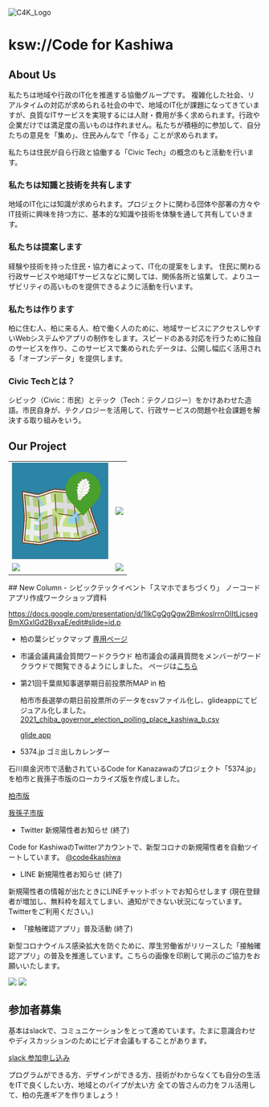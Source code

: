 ![C4K_Logo](img/cfk-logo.png)
# ksw://Code for Kashiwa

## About Us
私たちは地域や行政のIT化を推進する協働グループです。
複雑化した社会、リアルタイムの対応が求められる社会の中で、地域のIT化が課題になってきていますが、良質なITサービスを実現するには人財・費用が多く求められます。行政や企業だけでは満足度の高いものは作れません。私たちが積極的に参加して、自分たちの意見を「集め」、住民みんなで「作る」ことが求められます。

私たちは住民が自ら行政と協働する「Civic Tech」の概念のもと活動を行います。

### 私たちは知識と技術を共有します
地域のIT化には知識が求められます。プロジェクトに関わる団体や部署の方々やIT技術に興味を持つ方に、基本的な知識や技術を体験を通して共有していきます。

### 私たちは提案します
経験や技術を持った住民・協力者によって、IT化の提案をします。
住民に関わる行政サービスや地域ITサービスなどに関しては、関係各所と協業して、よりユーザビリティの高いものを提供できるように活動を行います。

### 私たちは作ります
柏に住む人、柏に来る人、柏で働く人のために、地域サービスにアクセスしやすいWebシステムやアプリの制作をします。スピードのある対応を行うために独自のサービスを作り、このサービスで集められたデータは、公開し幅広く活用される「オープンデータ」を提供します。

### Civic Techとは？
シビック（Civic：市民）とテック（Tech：テクノロジー）をかけあわせた造語。市民自身が、テクノロジーを活用して、行政サービスの問題や社会課題を解決する取り組みをいう。

## Our Project

<table>
<tr><td style="20%"><a href="kswh-map"> <img src="img/kashiwanoha_map.png"> </a></td>
<td> <a href="takeout"> <img src="img/icon_logo_feature.png"> </a> </td></tr>
<tr>
<td style="20%"><a href="5374"> <img src="img/ogp.png"></a></td>
<td style="20%"><a href="covid19"> <img src="img/bot.png"></a></td></tr>
</table>
## New Column
 - シビックテックイベント「スマホでまちづくり」
 ノーコードアプリ作成ワークショップ資料
 
 <a href ="https://docs.google.com/presentation/d/1lkCgQgQgw2BmkosIrrnOIItLjcsegBmXGxlGd2BvxaE/edit#slide=id.p">https://docs.google.com/presentation/d/1lkCgQgQgw2BmkosIrrnOIItLjcsegBmXGxlGd2BvxaE/edit#slide=id.p</a>
 - 柏の葉シビックマップ
    <a href="kswh-map">専用ページ</a>
 - 市議会議員議会質問ワードクラウド
 柏市議会の議員質問をメンバーがワードクラウドで閲覧できるようにしました。
 ページは<a href="https://gikaitsushincom-8mprbb1nn.vercel.app">こちら</a>

 - 第21回千葉県知事選挙期日前投票所MAP in 柏

    柏市市長選挙の期日前投票所のデータをcsvファイル化し、glideappにてビジュアル化しました。
    <a href="https://github.com/code4ka/2021_chiba_governor_election_polling_place_kashiwa/blob/main/2021_chiba_governor_election_polling_place_kashiwa_b.csv">2021_chiba_governor_election_polling_place_kashiwa_b.csv</a>
    
    <a href="https://melted-air-8304.glideapp.io/">glide app</a>
 - 5374.jp ゴミ出しカレンダー
   
  石川県金沢市で活動されているCode for Kanazawaのプロジェクト「5374.jp」を柏市と我孫子市版のローカライズ版を作成しました。
  
  <a href="https://code4ka.github.io/5374.ksw/">柏市版</a>
  
  <a href="https://code4ka.github.io/5374/">我孫子市版</a>
  
 - Twitter 新規陽性者お知らせ (終了)
  
  Code for KashiwaのTwitterアカウントで、新型コロナの新規陽性者を自動ツイートしています。
  <a href="https://twitter.com/code4kashiwa">@code4kashiwa</a>
  
 - LINE 新規陽性者お知らせ (終了)
 
  新規陽性者の情報が出たときにLINEチャットボットでお知らせします (現在登録者が増加し、無料枠を超えてしまい、通知ができない状況になっています。Twitterをご利用ください。)

   
 - 「接触確認アプリ」普及活動 (終了)
 
  新型コロナウイルス感染拡大を防ぐために、厚生労働省がリリースした「接触確認アプリ」の普及を推進しています。こちらの画像を印刷して掲示のご協力をお願いいたします。
  
  
  <a href="img/cocoa_001.jpg"><img src="img/cocoa_001.jpg" width="300px" /></a>
  <a href="img/cocoa_002.jpg"><img src="img/cocoa_002.jpg" width="300px" /></a>

## 参加者募集
基本はslackで、コミュニケーションをとって進めています。たまに意識合わせやディスカッションのためにビデオ会議もすることがあります。

<a href="https://join.slack.com/t/code-for-kashiwa/shared_invite/zt-ftmrycdw-kK_tkHnzoITUpkMYsvhwMg">slack 参加申し込み</a>


プログラムができる方、デザインができる方、技術がわからなくても自分の生活をITで良くしたい方、地域とのパイプが太い方
全ての皆さんの力をフル活用して、柏の先進ギアを作りましょう！
